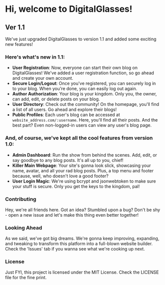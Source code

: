 <h1>Hi, welcome to DigitalGlasses!</h1>

<h2>Ver 1.1</h2>
<p>We've just upgraded DigitalGlasses to version 1.1 and added some exciting new features!</p>

<h3>Here's what's new in 1.1:</h3>
<ul>
  <li><b>User Registration</b>: Now, everyone can start their own blog on DigitalGlasses! We've added a user registration function, so go ahead and create your own account.</li>
  <li><b>Secure Login/Logout</b>: Once you've registered, you can securely log in to your blog. When you're done, you can easily log out again.</li>
  <li><b>Author Authorization</b>: Your blog is your kingdom. Only you, the owner, can add, edit, or delete posts on your blog.</li>
  <li><b>User Directory</b>: Check out the community! On the homepage, you'll find a list of all users. Go ahead and explore their blogs!</li>
  <li><b>Public Profiles</b>: Each user's blog can be accessed at <code>website_address.com/:username</code>. Here, you'll find all their posts. And the best part? Even non-logged-in users can view any user's blog page.</li>
</ul>

<h3>And, of course, we've kept all the cool features from version 1.0:</h3>
<ul>
  <li><b>Admin Dashboard</b>: Run the show from behind the scenes. Add, edit, or say goodbye to any blog posts. It's all up to you, chief!</li>
  <li><b>Killer Main Webpage</b>: Your site's gonna look slick, showcasing your name, avatar, and all your rad blog posts. Plus, a top menu and footer because, well, who doesn't love a good footer?</li>
  <li><b>User Login Magic</b>: We're using bcrypt and jsonwebtoken to make sure your stuff is secure. Only you get the keys to the kingdom, pal!</li>
</ul>

<h3>Contributing</h3>
<p>Hey, we're all friends here. Got an idea? Stumbled upon a bug? Don't be shy - open a new issue and let's make this thing even better together!</p>

<h3>Looking Ahead</h3>
<p>As we said, we've got big dreams. We're gonna keep improving, expanding, and tweaking to transform this platform into a full-blown website builder. Check the 'Issues' tab if you wanna see what we're cooking up next.</p>

<h3>License</h3>
<p>Just FYI, this project is licensed under the MIT License. Check the LICENSE file for the fine print.</p>
